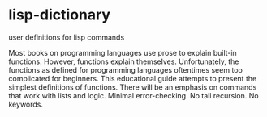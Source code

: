 # lisp-dictionary
user definitions for lisp commands

Most books on programming languages use prose to explain built-in functions. However, functions explain themselves. Unfortunately, the functions as defined for programming languages oftentimes seem too complicated for beginners. This educational guide attempts to present the simplest definitions of functions. There will be an emphasis on commands that work with lists and logic. Minimal error-checking. No tail recursion. No keywords.
